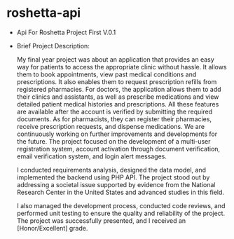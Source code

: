 # roshetta-api
- Api For Roshetta Project First V.0.1

- Brief Project Description:

  My final year project was about an application that provides an easy way for patients to access the appropriate clinic without hassle. It allows them to book appointments, view past medical conditions and prescriptions. It also enables them to request prescription refills from registered pharmacies. For doctors, the application allows them to add their clinics and assistants, as well as prescribe medications and view detailed patient medical histories and prescriptions. All these features are available after the account is verified by submitting the required documents. As for pharmacists, they can register their pharmacies, receive prescription requests, and dispense medications. We are continuously working on further improvements and developments for the future. The project focused on the development of a multi-user registration system, account activation through document verification, email verification system, and login alert messages.

  I conducted requirements analysis, designed the data model, and implemented the backend using PHP API. The project stood out by addressing a societal issue supported by evidence from the National Research Center in the United States and advanced studies in this field.

  I also managed the development process, conducted code reviews, and performed unit testing to ensure the quality and reliability of the project. The project was successfully presented, and I received an [Honor/Excellent] grade.

